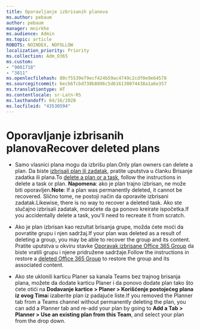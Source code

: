 ```yaml
---
title: Oporavljanje izbrisanih planova
ms.author: pebaum
author: pebaum
manager: mnirkhe
ms.audience: Admin
ms.topic: article
ROBOTS: NOINDEX, NOFOLLOW
localization_priority: Priority
ms.collection: Adm_O365
ms.custom:
- "9001718"
- "3811"
ms.openlocfilehash: 80cf5539e79ecf424b59ac4749c2cdf0e9e64578
ms.sourcegitcommit: 6ecb6fcbd738b8896c5d616130074438a1a6e357
ms.translationtype: HT
ms.contentlocale: sr-Latn-RS
ms.lasthandoff: 04/16/2020
ms.locfileid: "43530594"
---
```

# <a name="recover-deleted-plans"></a><span data-ttu-id="7b977-102">Oporavljanje izbrisanih planova</span><span class="sxs-lookup"><span data-stu-id="7b977-102">Recover deleted plans</span></span>

- <span data-ttu-id="7b977-103">Samo vlasnici plana mogu da izbrišu plan.</span><span class="sxs-lookup"><span data-stu-id="7b977-103">Only plan owners can delete a plan.</span></span> <span data-ttu-id="7b977-104">Da biste [izbrisali plan ili zadatak](https://support.microsoft.com/sr-latn-RS/office/delete-a-task-or-plan-39e10e78-13f0-446d-94cd-9e562648497a.), pratite uputstva u članku Brisanje zadatka ili plana.</span><span class="sxs-lookup"><span data-stu-id="7b977-104">To [delete a plan or a task](https://support.microsoft.com/sr-latn-RS/office/delete-a-task-or-plan-39e10e78-13f0-446d-94cd-9e562648497a.), follow the instructions in delete a task or plan.</span></span>  <span data-ttu-id="7b977-105">**Napomena**: ako je plan trajno izbrisan, ne može biti oporavljen.</span><span class="sxs-lookup"><span data-stu-id="7b977-105">**Note**: If a plan was permanently deleted, it cannot be recovered.</span></span> <span data-ttu-id="7b977-106">Slično tome, ne postoji način da oporavite izbrisani zadatak.</span><span class="sxs-lookup"><span data-stu-id="7b977-106">Likewise, there is no way to recover a deleted task.</span></span> <span data-ttu-id="7b977-107">Ako ste slučajno izbrisali zadatak, moraćete da ga ponovo kreirate ispočetka.</span><span class="sxs-lookup"><span data-stu-id="7b977-107">If you accidentally delete a task, you'll need to recreate it from scratch.</span></span>

- <span data-ttu-id="7b977-108">Ako je plan izbrisan kao rezultat brisanja grupe, možda ćete moći da povratite grupu i njen sadržaj.</span><span class="sxs-lookup"><span data-stu-id="7b977-108">If your plan was deleted as a result of deleting a group, you may be able to recover the group and its content.</span></span> <span data-ttu-id="7b977-109">Pratite uputstva u okviru stavke [Oporavak izbrisane Office 365 Group](https://docs.microsoft.com/microsoft-365/admin/create-groups/restore-deleted-group?view=o365-worldwide) da biste vratili grupu i njene pridružene sadržaje.</span><span class="sxs-lookup"><span data-stu-id="7b977-109">Follow the instructions in restore a [deleted Office 365 Group](https://docs.microsoft.com/microsoft-365/admin/create-groups/restore-deleted-group?view=o365-worldwide) to restore the group and its associated content.</span></span>

- <span data-ttu-id="7b977-110">Ako ste uklonili karticu Planer sa kanala Teams bez trajnog brisanja plana, možete da dodate karticu Planer i da ponovo dodate plan tako što ćete otići na **Dodavanje kartice > Planer > Korišćenje postojećeg plana iz ovog Tima**i izaberite plan iz padajuće liste.</span><span class="sxs-lookup"><span data-stu-id="7b977-110">If you removed the Planner tab from a Teams channel without permanently deleting the plan, you can add a Planner tab and re-add your plan by going to **Add a Tab > Planner > Use an existing plan from this Team**, and select your plan from the drop down.</span></span>
